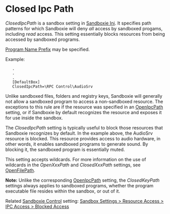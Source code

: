 # Closed Ipc Path

_ClosedIpcPath_ is a sandbox setting in [Sandboxie Ini](SandboxieIni). It specifies path patterns for which Sandboxie will deny _all_ access by sandboxed progams, including _read_ access. This setting essentially blocks resources from being accessed by sandboxed programs.

[Program Name Prefix](ProgramNamePrefix) may be specified.

Example:

```
   .
   .
   .
   [DefaultBox]
   ClosedIpcPath=\RPC Control\AudioSrv
```

Unlike sandboxed files, folders and registry keys, Sandboxie will generally not allow a sandboxed program to access a non-sandboxed resource. The exceptions to this rule are if the resource was specified in an [OpenIpcPath](OpenIpcPath) setting, or if Sandboxie by default recognizes the resource and exposes it for use inside the sandbox.

The _ClosedIpcPath_ setting is typically useful to block those resources that Sandboxie recognizes by default. In the example above, the AudioSrv resource is blocked. This resource provides access to audio hardware, in other words, it enables sandboxed programs to generate sound. By blocking it, the sandboxed program is essentially muted.

This setting accepts wildcards. For more information on the use of wildcards in the _OpenXxxPath_ and _ClosedXxxPath_ settings, see [OpenFilePath](OpenFilePath).

**Note:** Unlike the corresponding [OpenIpcPath](OpenIpcPath) setting, the _ClosedKeyPath_ settings always applies to sandboxed programs, whether the program executable file resides within the sandbox, or out of it.

Related [Sandboxie Control](SandboxieControl) setting: [Sandbox Settings > Resource Access > IPC Access > Blocked Access](ResourceAccessSettings#ipc)
